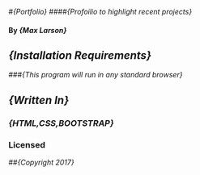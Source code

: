 #_{Portfolio}_
####_{Profoilio to highlight recent projects}_
#### By _{Max Larson}_
## _{Installation Requirements}_
###_{This program will run in any standard browser}_
## _{Written In}_
### _{HTML,CSS,BOOTSTRAP}_
### Licensed
##_{Copyright 2017}_
